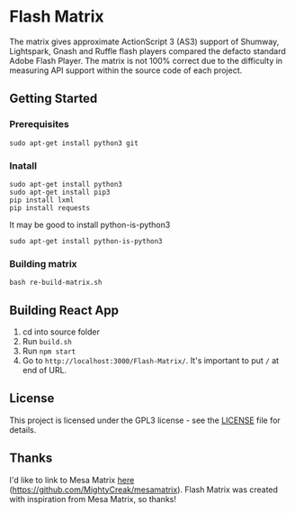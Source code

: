 
# Flash Matrix
The matrix gives approximate ActionScript 3 (AS3) support of Shumway, Lightspark, Gnash and Ruffle flash players compared the defacto standard Adobe Flash Player. The matrix is not 100% correct due to the difficulty in measuring API support within the source code of each project.

## Getting Started

### Prerequisites

```
sudo apt-get install python3 git
```

### Inatall
```
sudo apt-get install python3
sudo apt-get install pip3
pip install lxml
pip install requests
```

It may be good to install python-is-python3
```
sudo apt-get install python-is-python3
```

### Building matrix
```
bash re-build-matrix.sh
```

## Building React App

 1. cd into source folder
 2. Run ```build.sh```
 3. Run ```npm start```
 4. Go to `http://localhost:3000/Flash-Matrix/`. It's important to put `/` at end of URL.

## License

This project is licensed under the GPL3 license - see the [LICENSE](LICENSE) file for details.

## Thanks
I'd like to link to Mesa Matrix [here](https://github.com/MightyCreak/mesamatrix) (https://github.com/MightyCreak/mesamatrix). Flash Matrix was created with inspiration from Mesa Matrix, so thanks!
